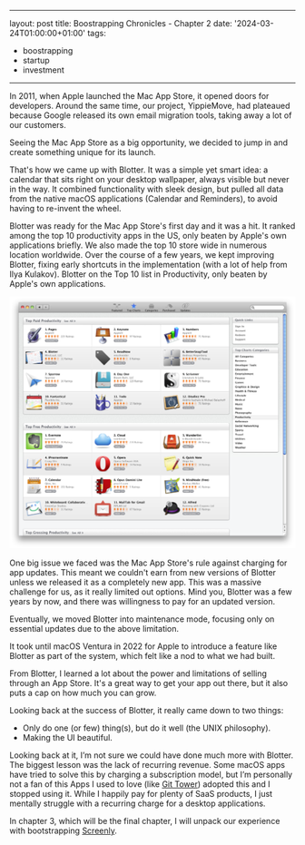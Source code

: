 
---
layout: post
title: Boostrapping Chronicles - Chapter 2
date: '2024-03-24T01:00:00+01:00'
tags:
- boostrapping
- startup
- investment
---

In 2011, when Apple launched the Mac App Store, it opened doors for developers. Around the same time, our project, YippieMove, had plateaued because Google released its own email migration tools, taking away a lot of our customers.

Seeing the Mac App Store as a big opportunity, we decided to jump in and create something unique for its launch.

That's how we came up with Blotter. It was a simple yet smart idea: a calendar that sits right on your desktop wallpaper, always visible but never in the way. It combined functionality with sleek design, but pulled all data from the native macOS applications (Calendar and Reminders), to avoid having to re-invent the wheel.

Blotter was ready for the Mac App Store's first day and it was a hit. It ranked among the top 10 productivity apps in the US, only beaten by Apple's own applications briefly. We also made the top 10 store wide in numerous location worldwide. Over the course of a few years, we kept improving Blotter, fixing early shortcuts in the implementation (with a lot of help from Ilya Kulakov).
Blotter on the Top 10 list in Productivity, only beaten by Apple's own applications.

![](/assets/blotter-top-10.png)

One big issue we faced was the Mac App Store's rule against charging for app updates. This meant we couldn't earn from new versions of Blotter unless we released it as a completely new app. This was a massive challenge for us, as it really limited out options. Mind you, Blotter was a few years by now, and there was willingness to pay for an updated version.

Eventually, we moved Blotter into maintenance mode, focusing only on essential updates due to the above limitation.

It took until macOS Ventura in 2022 for Apple to introduce a feature like Blotter as part of the system, which felt like a nod to what we had built.

From Blotter, I learned a lot about the power and limitations of selling through an App Store. It's a great way to get your app out there, but it also puts a cap on how much you can grow.

Looking back at the success of Blotter, it really came down to two things:

* Only do one (or few) thing(s), but do it well (the UNIX philosophy).
* Making the UI beautiful.

Looking back at it, I’m not sure we could have done much more with Blotter. The biggest lesson was the lack of recurring revenue. Some macOS apps have tried to solve this by charging a subscription model, but I’m personally not a fan of this Apps I used to love (like [Git Tower](https://www.git-tower.com/mac)) adopted this and I stopped using it. While I happily pay for plenty of SaaS products, I just mentally struggle with a recurring charge for a desktop applications.

In chapter 3, which will be the final chapter, I will unpack our experience with bootstrapping [Screenly](https://www.screenly.io).
